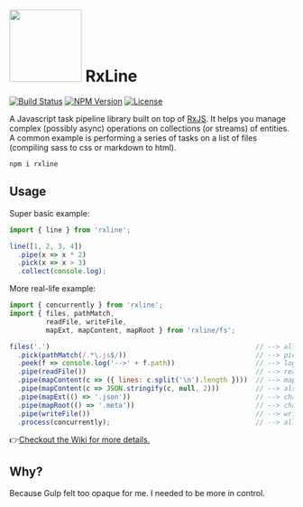 # <img src="https://raw.githubusercontent.com/loreanvictor/rxline/master/logo-cropped.svg?sanitize=true" width="128px"/> RxLine

[![Build Status](https://badgen.net/travis/loreanvictor/rxline?label=build)](https://travis-ci.org/loreanvictor/rxline)
[![NPM Version](https://badgen.net/npm/v/rxline?color=purple)](https://www.npmjs.com/package/rxline)
[![License](https://badgen.net/github/license/loreanvictor/rxline)](LICENSE)

A Javascript task pipeline library built on top of [RxJS](https://github.com/ReactiveX/rxjs). It helps you manage complex (possibly async) operations on collections (or streams) of entities. A common example is performing a series of tasks on a list of files (compiling sass to css or markdown to html).

```
npm i rxline
```


## Usage

Super basic example:

```javascript
import { line } from 'rxline';

line([1, 2, 3, 4])
  .pipe(x => x * 2)
  .pick(x => x > 3)
  .collect(console.log);
```

More real-life example:

```javascript
import { concurrently } from 'rxline';
import { files, pathMatch, 
         readFile, writeFile, 
         mapExt, mapContent, mapRoot } from 'rxline/fs';

files('.')                                                   // --> all files in current directory (and sub-directories)
  .pick(pathMatch(/.*\.js$/))                                // --> pick javascript files
  .peek(f => console.log('-->' + f.path))                    // --> log each file path
  .pipe(readFile())                                          // --> read contents of the file
  .pipe(mapContent(c => ({ lines: c.split('\n').length })))  // --> map its content to an object with number of lines in it
  .pipe(mapContent(c => JSON.stringify(c, null, 2)))         // --> also stringify the json object
  .pipe(mapExt(() => '.json'))                               // --> change extension to `.json`
  .pipe(mapRoot(() => '.meta'))                              // --> change root directory to `.meta`
  .pipe(writeFile())                                         // --> write the files
  .process(concurrently);                                    // --> all in parallel.
```

👉[Checkout the Wiki for more details.](https://github.com/loreanvictor/rxline/wiki)

## Why?

Because Gulp felt too opaque for me. I needed to be more in control.
